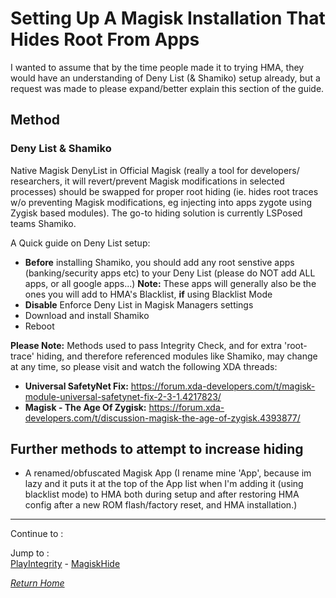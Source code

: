 # Setting Up A Magisk Installation That Hides Root From Apps

I wanted to assume that by the time people made it to trying HMA, they would have an understanding of Deny List (& Shamiko) setup already, but a request was made to please expand/better explain this section of the guide.

## Method

### Deny List & Shamiko
 
  Native Magisk DenyList in Official Magisk (really a tool for developers/ researchers, it will revert/prevent Magisk modifications in selected processes) should be swapped for proper root hiding (ie. hides root traces w/o preventing Magisk modifications, eg injecting into apps zygote using Zygisk based modules). The go-to hiding solution is currently LSPosed teams Shamiko.

  A Quick guide on Deny List setup:

  - **Before** installing Shamiko, you should add any root senstive apps (banking/security apps etc) to your Deny List (please do NOT add ALL apps, or all google apps...)
  **Note:** These apps will generally also be the ones you will add to HMA's Blacklist, **if** using Blacklist Mode
  - **Disable** Enforce Deny List in Magisk Managers settings
  - Download and install Shamiko
  - Reboot

  **Please Note:**  Methods used to pass Integrity Check, and for extra 'root-trace' hiding, and therefore referenced modules like Shamiko, may change at any time, so please visit and watch the following XDA threads:
   - **Universal SafetyNet Fix:** https://forum.xda-developers.com/t/magisk-module-universal-safetynet-fix-2-3-1.4217823/
   - **Magisk - The Age Of Zygisk:** https://forum.xda-developers.com/t/discussion-magisk-the-age-of-zygisk.4393877/

## Further methods to attempt to increase hiding

- A renamed/obfuscated Magisk App (I rename mine 'App', because im lazy and it puts it at the top of the App list when I'm adding it (using blacklist mode) to HMA both during setup and after restoring HMA config after a new ROM flash/factory reset, and HMA installation.)

---

Continue to :


Jump to :<br>
[PlayIntegrity] - [MagiskHide]<br>

[<i>Return Home</i>](MagiskTOC.md)

<!--List of page links-->
[HMA Home]: (README.md)
[Install LSPosed]: Install-LSPosed.md
[Install HMA]: Install.md
[Compare HMA Blacklist vs Whitelist Methods]: BlacklistvsWhitelist.md
[Configure BlackList]: BlackList.md
[Configure WhiteList]: WhiteList.md
[Test HMA]: TestHMA.md
[Backup and Restore]: BackupAndRestore.md
[KnownIssues]: https://github.com/mModule/guide_hma/blob/master/KnownIssues.md

[Magisk Pages]: MagiskTOC.md
[Magisk USNF]: https://github.com/mModule/guide_hma/blob/master/Magisk-SafetyNet-Fix.md
[PlayIntegrity]: https://github.com/mModule/guide_hma/blob/master/Integrity-Check.md
[MagiskHide]: https://github.com/mModule/guide_hma/blob/master/Magisk-Hide.md
